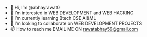 - 👋 Hi, I’m @abhayrawat0
- 👀 I’m interested in WEB DEVELOPMENT and WEB HACKING
- 🌱 I’m currently learning Btech CSE AI&ML
- 💞️ I’m looking to collaborate on WEB DEVELOPMENT PROJECTS
- 📫 How to reach me EMAIL ME ON rawatabhay59@gmail.com

<!---
abhayrawat0/abhayrawat0 is a ✨ special ✨ repository because its `README.md` (this file) appears on your GitHub profile.
You can click the Preview link to take a look at your changes.
--->
